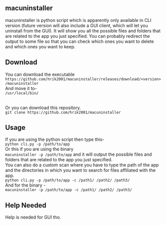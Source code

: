 macuninstaller
-------------
macuninstaller is python script which is apparently only available in CLI version (future version will also include a GUI client, which will let you uninstall from the GUI). It will show you all the possible files and folders that are related to the app you just specified. You can probably redirect the output to some file so that you can check which ones you want to delete and which ones you want to keep.

Download
-----
You can download the executable</br> `https://github.com/hrik2001/macuninstaller/releases/download/<version>/macuninstaller`</br>
And move it to-</br>
`/usr/local/bin/`</br>
</br>

Or you can download this repository. </br>
`git clone https://github.com/hrik2001/macuninstaller` </br>

Usage
-----
If you are using the python script then type this-</br>
`python cli.py -p /path/to/app` </br> Or this if you are using the binary</br> `macuninstaller -p /path/to/app`
and it will output the possible files and folders that are related to the app you just specified. </br>
You can also do a custom scan where you have to type the path of the app and the directories in which you want to search for files affiliated with the app. </br>
`python cli.py -p /path/to/app -c /path1/ /path2/ /path3/`</br> And for the binary - </br> `macuninstaller -p /path/to/app -c /path1/ /path2/ /path3/`

Help Needed
-----------
Help is needed for GUI tho.
